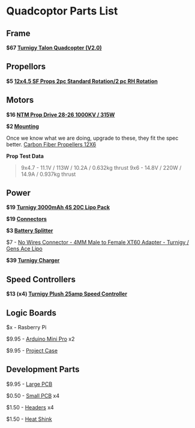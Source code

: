 # Quadcoptor Parts List

## Frame

__$67 [Turnigy Talon Quadcopter (V2.0)](http://www.hobbyking.com/hobbyking/store/__36427__Turnigy_Talon_Quadcopter_V2_0_Carbon_Fiber_Frame_550mm_NL_Warehouse_.html)__

## Propellors

__$5 [12x4.5 SF Props 2pc Standard Rotation/2 pc RH Rotation](http://hobbyking.com/hobbyking/store/__25830__12x4_5_SF_Props_2pc_Standard_Rotation_2_pc_RH_Rotation_Black_.html)__

## Motors

__$16 [NTM Prop Drive 28-26 1000KV / 315W](http://www.hobbyking.com/hobbyking/store/__25082__NTM_Prop_Drive_28_26_1000KV_315W_short_shaft_version_.html)__

__$2 [Mounting](http://www.hobbyking.com/hobbyking/store/__16719__NTM_Prop_Drive_28_Series_Accessory_Pack.html)__

Once we know what we are doing, upgrade to these, they fit the spec better. [Carbon Fiber Propellers 12X6](http://www.hobbyking.com/hobbyking/store/__25692__Carbon_Fiber_Propellers_12X6_LH_and_RH_Rotation_Pair.html)

__Prop Test Data__
> 9x4.7 - 11.1V / 113W / 10.2A / 0.632kg thrust
> 9x6   - 14.8V / 220W / 14.9A / 0.937kg thrust

## Power

__$19 [Turnigy 3000mAh 4S 20C Lipo Pack](http://www.hobbyking.com/hobbyking/store/__9264__Turnigy_3000mAh_4S_20C_Lipo_Pack.html)__

__$19 [Connectors](http://www.hobbyking.com/hobbyking/store/__18448__Female_XT60_connectors_5pcs_bag_GENUINE.html)__

__$3 [Battery Splitter](http://www.hobbyking.com/hobbyking/store/__25477__JST_to_4_X_2mm_Bullet_Multistar_ESC_Quadcopter_Power_Breakout_Cable.html)__

$7 - [No Wires Connector - 4MM Male to Female XT60 Adapter - Turnigy / Gens Ace Lipo](http://cgi.ebay.com/ws/eBayISAPI.dll?ViewItem&item=330673956261)

__$39 [Turnigy Charger](http://www.hobbyking.com/hobbyking/store/__11444__Turnigy_A_6_10_200W_Balance_charger_discharger.html)__

## Speed Controllers

__$13 (x4) [Turnigy Plush 25amp Speed Controller](http://www.hobbyking.com/hobbyking/store/__2163__TURNIGY_Plush_25amp_Speed_Controller.html)__


## Logic Boards

$x - Rasberry Pi

$9.95 - [Arduino Mini Pro](https://www.sparkfun.com/products/11113) x2

$9.95 - [Project Case](https://www.sparkfun.com/products/8601)

## Development Parts

$9.95 - [Large PCB](https://www.sparkfun.com/products/8619)

$0.50 - [Small PCB](https://www.sparkfun.com/products/8886) x4

$1.50 - [Headers](https://www.sparkfun.com/products/11417) x4

$1.50 - [Heat Shink](https://www.sparkfun.com/products/8830)